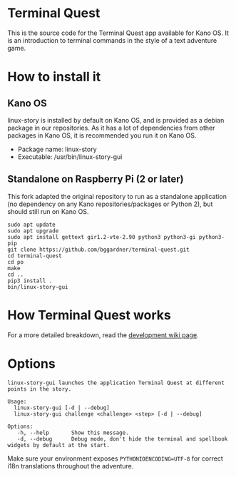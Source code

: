 
# Terminal Quest

This is the source code for the Terminal Quest app available for Kano OS.
It is an introduction to terminal commands in the style of a text adventure game.

# How to install it

## Kano OS
linux-story is installed by default on Kano OS, and is provided as a debian package in our repositories. As it has a lot of dependencies from other packages in Kano OS, it is recommended you run it on Kano OS.
 - Package name: linux-story
 - Executable: /usr/bin/linux-story-gui

## Standalone on Raspberry Pi (2 or later)
This fork adapted the original repository to run as a standalone application (no dependency on any Kano repositories/packages or Python 2), but should still run on Kano OS.
```
sudo apt update
sudo apt upgrade
sudo apt install gettext gir1.2-vte-2.90 python3 python3-gi python3-pip
git clone https://github.com/bggardner/terminal-quest.git
cd terminal-quest
cd po
make
cd ..
pip3 install .
bin/linux-story-gui
```

# How Terminal Quest works
For a more detailed breakdown, read the [development wiki page](https://github.com/KanoComputing/linux-tutorial/wiki/Development).

# Options

```
linux-story-gui launches the application Terminal Quest at different points in the story.

Usage:
  linux-story-gui [-d | --debug]
  linux-story-gui challenge <challenge> <step> [-d | --debug]

Options:
   -h, --help       Show this message.
   -d, --debug      Debug mode, don't hide the terminal and spellbook widgets by default at the start.
```

Make sure your environment exposes `PYTHONIOENCODING=UTF-8` for correct i18n translations throughout the adventure.
